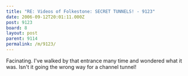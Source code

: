 ```yaml
---
title: "RE: Videos of Folkestone: SECRET TUNNELS! - 9123"
date: 2006-09-12T20:01:11.000Z
post: 9123
board: 8
layout: post
parent: 9114
permalink: /m/9123/
---
```

Facinating. I've walked by that entrance many time and wondered what it was. Isn't it going the wrong way for a channel tunnel!
